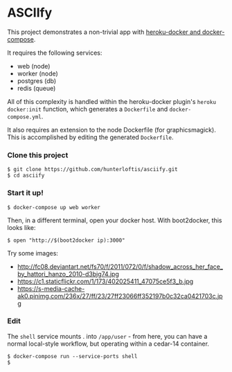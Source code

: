 # ASCIIfy

This project demonstrates a non-trivial app with
[heroku-docker and docker-compose](https://github.com/heroku/heroku-docker/tree/compose).

It requires the following services:

- web (node)
- worker (node)
- postgres (db)
- redis (queue)

All of this complexity is handled within the heroku-docker plugin's
`heroku docker:init` function, which generates a `Dockerfile` and
`docker-compose.yml`.

It also requires an extension to the node Dockerfile (for graphicsmagick).
This is accomplished by editing the generated `Dockerfile`.

### Clone this project

```
$ git clone https://github.com/hunterloftis/asciify.git
$ cd asciify
```

### Start it up!

```
$ docker-compose up web worker
```

Then, in a different terminal, open your docker host.
With boot2docker, this looks like:

```
$ open "http://$(boot2docker ip):3000"
```

Try some images:

- http://fc08.deviantart.net/fs70/f/2011/072/0/f/shadow_across_her_face_by_hattori_hanzo_2010-d3bjg74.jpg
- https://c1.staticflickr.com/1/173/402025411_47075ce5f3_b.jpg
- https://s-media-cache-ak0.pinimg.com/236x/27/ff/23/27ff23066ff352197b0c32ca0421703c.jpg


### Edit

The `shell` service mounts . into `/app/user` - from here, you can
have a normal local-style workflow, but operating within a cedar-14 container.

```
$ docker-compose run --service-ports shell
$
```
